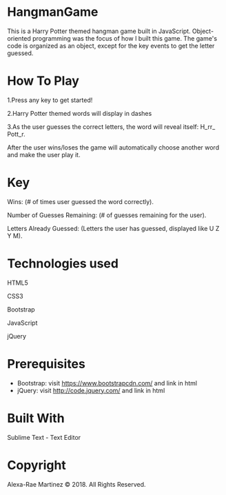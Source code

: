# HangmanGame
This is a Harry Potter themed hangman game built in JavaScript. Object-oriented programming was the focus of how I built this game. The game's code is organized as an object, except for the key events to get the letter guessed.


# How To Play

1.Press any key to get started!

2.Harry Potter themed words will display in dashes

3.As the user guesses the correct letters, the word will reveal itself: H_rr_ Pott_r.


After the user wins/loses the game will automatically choose another word and make the user play it.

# Key

Wins: (# of times user guessed the word correctly).

Number of Guesses Remaining: (# of guesses remaining for the user).

Letters Already Guessed: (Letters the user has guessed, displayed like U Z Y M).

# Technologies used
HTML5

CSS3

Bootstrap

JavaScript

jQuery
# Prerequisites
- Bootstrap: visit https://www.bootstrapcdn.com/ and link in html
- jQuery: visit http://code.jquery.com/ and link in html
# Built With
Sublime Text - Text Editor
# Copyright
Alexa-Rae Martinez © 2018. All Rights Reserved.
